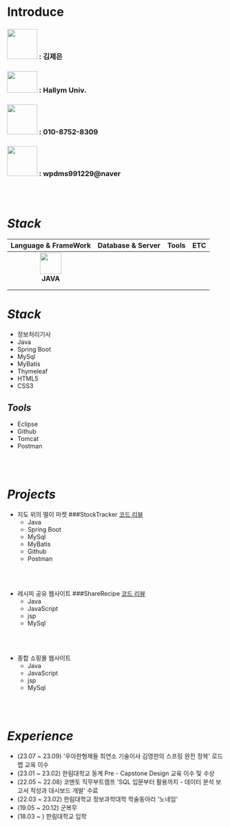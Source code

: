# Introduce

### <img src="https://github.com/jeeunKim/jeeunKim/assets/115774268/4cd70609-5085-400e-a8cf-3f6f667cc7b2"  width="70" height="70"/>  : 김제은
### <img src="https://github.com/jeeunKim/jeeunKim/assets/115774268/6138465f-d138-4edb-af6a-fcbb09f3db90"  width="70" height="50"/> : Hallym Univ.
### <img src="https://github.com/jeeunKim/jeeunKim/assets/115774268/35b98154-65aa-49a1-bc74-a2ce6de64b96"  width="70" height="70"/> : 010-8752-8309 
### <img src="https://github.com/jeeunKim/jeeunKim/assets/115774268/dfe018d6-e75f-4d7a-b556-30841ae90fb8"  width="70" height="70"/>  : wpdms991229@naver

<br>
</br>

# *Stack*

|**Language & FrameWork**|**Database & Server**|**Tools**|**ETC**|
|:---:|:---:|:---:|:---:|
|<img src="https://github.com/jeeunKim/jeeunKim/assets/115774268/d883a9c0-7708-46af-8268-b17bc32b8d8d"  width="50" height="50"/> <br> **JAVA**||||
|||||
|||||

# *Stack*
 - 정보처리기사                       
 - Java                               
 - Spring Boot
 - MySql
 - MyBatis
 - Thymeleaf
 - HTML5
 - CSS3
   
## *Tools*
 - Eclipse
 - Github
 - Tomcat
 - Postman

<br>
</br>

# *Projects* 


  - 지도 위의 떨이 마켓 ###StockTracker [코드 리뷰](https://github.com/jeeunKim/StockTracker/tree/main/capstone/src/main/java/hello/capstone)
    - Java
    - Spring Boot
    - MySql
    - MyBatis
    - Github
    - Postman
     
 <br>
</br>

  - 레시피 공유 웹사이트 ###ShareRecipe [코드 리뷰](https://github.com/jeeunKim/2023-1-Recipe-Web)
    - Java
    - JavaScript
    - jsp
    - MySql
    
  <br>
</br>

  - 종합 쇼핑몰 웹사이트
    - Java
    - JavaScript
    - jsp
    - MySql 

<br>
</br>

# *Experience*
 - (23.07 ~ 23.09) '우아한형제들 최연소 기술이사 김영한의 스프링 완전 정복' 로드맵 교육 이수
 - (23.01 ~ 23.02) 한림대학교 동계 Pre - Capstone Design 교육 이수 및 수상
 - (22.05 ~ 22.08) 코멘토 직무부트캠프 'SQL 입문부터 활용까지 - 데이터 분석 보고서 작성과 대시보드 개발' 수료
 - (22.03 ~ 23.02) 한림대학교 정보과학대학 학술동아리 '노네임'
 - (19.05 ~ 20.12) 군복무
 - (18.03 ~ ) 한림대학교 입학



 

